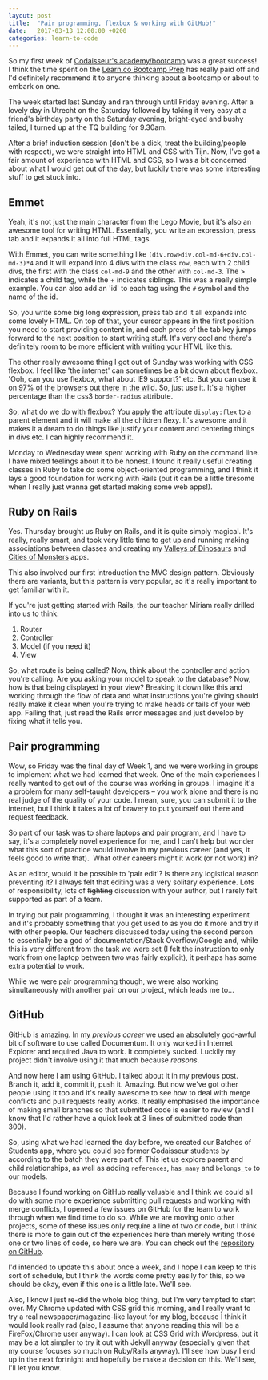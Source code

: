 ```yaml
---
layout: post
title:  "Pair programming, flexbox & working with GitHub!"
date:   2017-03-13 12:00:00 +0200
categories: learn-to-code
---
```

So my first week of <a href="https://www.codaisseur.com/">Codaisseur's academy/bootcamp</a> was a great success! I think the time spent on the <a href="http://learn.co/">Learn.co Bootcamp Prep</a> has really paid off and I'd definitely recommend it to anyone thinking about a bootcamp or about to embark on one.

The week started last Sunday and ran through until Friday evening. After a lovely day in Utrecht on the Saturday followed by taking it very easy at a friend's birthday party on the Saturday evening, bright-eyed and bushy tailed, I turned up at the TQ building for 9.30am.

After a brief induction session (don't be a dick, treat the building/people with respect), we were straight into HTML and CSS with Tijn. Now, I've got a fair amount of experience with HTML and CSS, so I was a bit concerned about what I would get out of the day, but luckily there was some interesting stuff to get stuck into.

<!--more-->
<h2>Emmet</h2>
Yeah, it's not just the main character from the Lego Movie, but it's also an awesome tool for writing HTML. Essentially, you write an expression, press tab and it expands it all into full HTML tags.

With Emmet, you can write something like <code>(div.row>div.col-md-6+div.col-md-3)*4</code> and it will expand into 4 divs with the class <code>row</code>, each with 2 child divs, the first with the class <code>col-md-9</code> and the other with <code>col-md-3</code>. The &gt; indicates a child tag, while the + indicates siblings. This was a really simple example. You can also add an 'id' to each tag using the <code>#</code> symbol and the name of the id.

So, you write some big long expression, press tab and it all expands into some lovely HTML. On top of that, your cursor appears in the first position you need to start providing content in, and each press of the tab key jumps forward to the next position to start writing stuff. It's very cool and there's definitely room to be more efficient with writing your HTML like this.

The other really awesome thing I got out of Sunday was working with CSS flexbox. I feel like 'the internet' can sometimes be a bit down about flexbox. 'Ooh, can you use flexbox, what about IE9 support?' etc. But you can use it on <a href="http://caniuse.com/#feat=flexbox">97% of the browsers out there in the wild</a>. So, just use it. It's a higher percentage than the css3 <code>border-radius</code> attribute.

So, what do we do with flexbox? You apply the attribute <code>display:flex</code> to a parent element and it will make all the children flexy. It's awesome and it makes it a dream to do things like justify your content and centering things in divs etc. I can highly recommend it.

Monday to Wednesday were spent working with Ruby on the command line. I have mixed feelings about it to be honest. I found it really useful creating classes in Ruby to take do some object-oriented programming, and I think it lays a good foundation for working with Rails (but it can be a little tiresome when I really just wanna get started making some web apps!).
<h2>Ruby on Rails</h2>
Yes. Thursday brought us Ruby on Rails, and it is quite simply magical. It's really, really smart, and took very little time to get up and running making associations between classes and creating my <a href="https://github.com/leefreemanxyz/valleys-of-dinosaurs">Valleys of Dinosaurs</a> and <a href="https://github.com/leefreemanxyz/cities-of-monsters">Cities of Monsters</a> apps.

This also involved our first introduction the MVC design pattern. Obviously there are variants, but this pattern is very popular, so it's really important to get familiar with it.

If you're just getting started with Rails, the our teacher Miriam really drilled into us to think:
<ol>
 	<li>Router</li>
 	<li>Controller</li>
 	<li>Model (if you need it)</li>
 	<li>View</li>
</ol>
So, what route is being called? Now, think about the controller and action you're calling. Are you asking your model to speak to the database? Now, how is that being displayed in your view? Breaking it down like this and working through the flow of data and what instructions you're giving should really make it clear when you're trying to make heads or tails of your web app. Failing that, just read the Rails error messages and just develop by fixing what it tells you.
<h2>Pair programming</h2>
Wow, so Friday was the final day of Week 1, and we were working in groups to implement what we had learned that week. One of the main experiences I really wanted to get out of the course was working in groups. I imagine it's a problem for many self-taught developers – you work alone and there is no real judge of the quality of your code. I mean, sure, you can submit it to the internet, but I think it takes a lot of bravery to put yourself out there and request feedback.

So part of our task was to share laptops and pair program, and I have to say, it's a completely novel experience for me, and I can't help but wonder what this sort of practice would involve in my previous career (and yes, it feels good to write that).  What other careers might it work (or not work) in?

As an editor, would it be possible to 'pair edit'? Is there any logistical reason preventing it? I always felt that editing was a very solitary experience. Lots of responsibility, lots of <del>fighting</del> discussion with your author, but I rarely felt supported as part of a team.

In trying out pair programming, I thought it was an interesting experiment and it's probably something that you get used to as you do it more and try it with other people. Our teachers discussed today using the second person to essentially be a god of documentation/Stack Overflow/Google and, while this is very different from the task we were set (I felt the instruction to only work from one laptop between two was fairly explicit), it perhaps has some extra potential to work.

While we were pair programming though, we were also working simultaneously with another pair on our project, which leads me to...
<h2>GitHub</h2>
GitHub is amazing. In my <em>previous career</em> we used an absolutely god-awful bit of software to use called Documentum. It only worked in Internet Explorer and required Java to work. It completely sucked. Luckily my project didn't involve using it that much because <em>reasons</em>.

And now here I am using GitHub. I talked about it in my previous post. Branch it, add it, commit it, push it. Amazing. But now we've got other people using it too and it's really awesome to see how to deal with merge conflicts and pull requests really works. It really emphasised the importance of making small branches so that submitted code is easier to review (and I know that I'd rather have a quick look at 3 lines of submitted code than 300).

So, using what we had learned the day before, we created our Batches of Students app, where you could see former Codaisseur students by according to the batch they were part of. This let us explore parent and child relationships, as well as adding <code>references</code>, <code>has_many</code> and <code>belongs_to</code> to our models.

Because I found working on GitHub really valuable and I think we could all do with some more experience submitting pull requests and working with merge conflicts, I opened a few issues on GitHub for the team to work through when we find time to do so. While we are moving onto other projects, some of these issues only require a line of two or code, but I think there is more to gain out of the experiences here than merely writing those one or two lines of code, so here we are. You can check out the <a href="https://github.com/anikaSchwing/codaisseur_connection">repository on GitHub</a>.

I'd intended to update this about once a week, and I hope I can keep to this sort of schedule, but I think the words come pretty easily for this, so we should be okay, even if this one is a little late. We'll see.

Also, I know I just re-did the whole blog thing, but I'm very tempted to start over. My Chrome updated with CSS grid this morning, and I really want to try a real newspaper/magazine-like layout for my blog, because I think it would look really rad (also, I assume that anyone reading this will be a FireFox/Chrome user anyway). I can look at CSS Grid with Wordpress, but it may be a lot simpler to try it out with Jekyll anyway (especially given that my course focuses so much on Ruby/Rails anyway). I'll see how busy I end up in the next fortnight and hopefully be make a decision on this. We'll see, I'll let you know.
